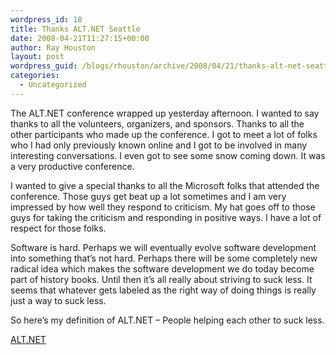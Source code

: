 ```yaml
---
wordpress_id: 18
title: Thanks ALT.NET Seattle
date: 2008-04-21T11:27:15+00:00
author: Ray Houston
layout: post
wordpress_guid: /blogs/rhouston/archive/2008/04/21/thanks-alt-net-seattle.aspx
categories:
  - Uncategorized
---
```

The ALT.NET conference wrapped up yesterday afternoon. I wanted to say thanks to all the volunteers, organizers, and sponsors. Thanks to all the other participants who made up the conference. I got to meet a lot of folks who I had only previously known online and I got to be involved in many interesting conversations. I even got to see some snow coming down. It was a very productive conference.

I wanted to give a special thanks to all the Microsoft folks that attended the conference. Those guys get beat up a lot sometimes and I am very impressed by how well they respond to criticism. My hat goes off to those guys for taking the criticism and responding in positive ways. I have a lot of respect for those folks.

Software is hard. Perhaps we will eventually evolve software development into something that&#8217;s not hard. Perhaps there will be some completely new radical idea which makes the software development we do today become part of history books. Until then it&#8217;s all really about striving to suck less. It seems that whatever gets labeled as the right way of doing things is really just a way to suck less.

So here&#8217;s my definition of ALT.NET &#8211; People helping each other to suck less.

<div class="posttagsblock">
  <a href="http://technorati.com/tag/ALT.NET" rel="tag">ALT.NET</a>
</div>